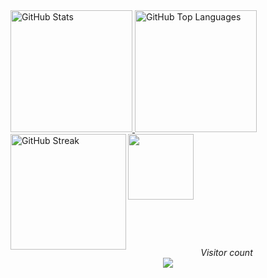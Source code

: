 <!-- Username = RomulusMirauta -->


<a href="https://gh-stats-gen.vercel.app/">
<img height=195 src="https://github-readme-stats.vercel.app/api?username=RomulusMirauta&theme=dark&show_icons=true&hide_border=false&count_private=true" alt="GitHub Stats" />
</a>


<a href="https://gh-stats-gen.vercel.app/">
<img height=195 src="https://github-readme-stats.vercel.app/api/top-langs/?username=RomulusMirauta&theme=dark&show_icons=true&hide_border=false&layout=compact" alt="GitHub Top Languages" />
</a>


<a href="https://gh-stats-gen.vercel.app/">
<img align="left" height=185 src="https://github-readme-streak-stats.herokuapp.com/?user=RomulusMirauta&theme=dark&hide_border=false" alt="GitHub Streak" />
</a>


<a href="https://github-profile-trophy.vercel.app/">
<img align="left" height=105 src="https://github-profile-trophy.vercel.app/?username=RomulusMirauta&theme=Dark&no-frame=false&title=Stars,Followers,Commits&column=-1"/>
</a>

<br><br><br><br><br><br><br><br><br>

<p align="center">
	<i>Visitor count</i><br>
	<img src="https://profile-counter.glitch.me/RomulusMirauta/count.svg" />
</p>
